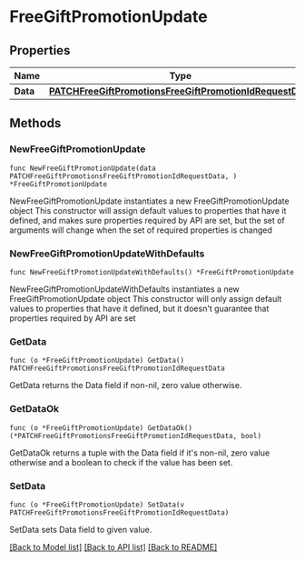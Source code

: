 # FreeGiftPromotionUpdate

## Properties

Name | Type | Description | Notes
------------ | ------------- | ------------- | -------------
**Data** | [**PATCHFreeGiftPromotionsFreeGiftPromotionIdRequestData**](PATCHFreeGiftPromotionsFreeGiftPromotionIdRequestData.md) |  | 

## Methods

### NewFreeGiftPromotionUpdate

`func NewFreeGiftPromotionUpdate(data PATCHFreeGiftPromotionsFreeGiftPromotionIdRequestData, ) *FreeGiftPromotionUpdate`

NewFreeGiftPromotionUpdate instantiates a new FreeGiftPromotionUpdate object
This constructor will assign default values to properties that have it defined,
and makes sure properties required by API are set, but the set of arguments
will change when the set of required properties is changed

### NewFreeGiftPromotionUpdateWithDefaults

`func NewFreeGiftPromotionUpdateWithDefaults() *FreeGiftPromotionUpdate`

NewFreeGiftPromotionUpdateWithDefaults instantiates a new FreeGiftPromotionUpdate object
This constructor will only assign default values to properties that have it defined,
but it doesn't guarantee that properties required by API are set

### GetData

`func (o *FreeGiftPromotionUpdate) GetData() PATCHFreeGiftPromotionsFreeGiftPromotionIdRequestData`

GetData returns the Data field if non-nil, zero value otherwise.

### GetDataOk

`func (o *FreeGiftPromotionUpdate) GetDataOk() (*PATCHFreeGiftPromotionsFreeGiftPromotionIdRequestData, bool)`

GetDataOk returns a tuple with the Data field if it's non-nil, zero value otherwise
and a boolean to check if the value has been set.

### SetData

`func (o *FreeGiftPromotionUpdate) SetData(v PATCHFreeGiftPromotionsFreeGiftPromotionIdRequestData)`

SetData sets Data field to given value.



[[Back to Model list]](../README.md#documentation-for-models) [[Back to API list]](../README.md#documentation-for-api-endpoints) [[Back to README]](../README.md)


